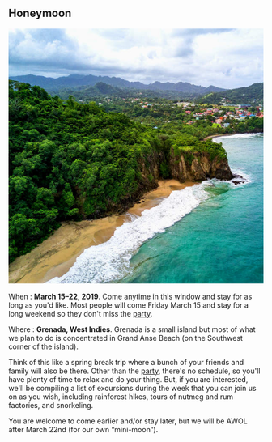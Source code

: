 ## Honeymoon

<img src="/images/grenada.jpg" class="inset" />

When
: **March 15–22, 2019**. Come anytime in this window and stay for as long as you'd like. Most people will come Friday March 15 and stay for a long weekend so they don't miss the [party](#party).

Where
: **Grenada, West Indies**. Grenada is a small island but most of what we plan to do is concentrated in Grand Anse Beach (on the Southwest corner of the island).

Think of this like a spring break trip where a bunch of your friends and family will also be there. Other than the [party](#party), there's no schedule, so you'll have plenty of time to relax and do your thing. But, if you are interested, we'll be compiling a list of excursions during the week that you can join us on as you wish, including rainforest hikes, tours of nutmeg and rum factories, and snorkeling.

You are welcome to come earlier and/or stay later, but we will be AWOL after March 22nd (for our own “mini-moon”).
